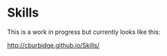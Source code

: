 # Skills

This is a work in progress but currently looks like this:

http://cburbidge.github.io/Skills/ 